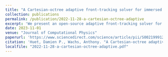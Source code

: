 ```yaml
---
title: "A Cartesian-octree adaptive front-tracking solver for immersed biological capsules in large complex domains"
collection: publications
permalink: /publication/2022-11-28-a-cartesian-octree-adaptive
excerpt: 'We present an open-source adaptive front-tracking solver for biological capsules in viscous flows. The membrane elastic and bending forces are solved on a Lagrangian triangulation using a linear Finite Element Method and a paraboloid fitting method. The fluid flow is solved on an octree adaptive grid using the open-source platform Basilisk. The Lagrangian and Eulerian grids communicate using an Immersed Boundary Method by means of Peskin-like regularized Dirac delta functions. We demonstrate the accuracy of our solver with extensive validations: in Stokes conditions against the Boundary Integral Method, and in the presence of inertia against similar (but not adaptive) front-tracking solvers. Excellent qualitative and quantitative agreements are shown. We then demonstrate the robustness of the present solver in a challenging case of extreme membrane deformation, and illustrate its capability to simulate inertial capsule-laden flows in complex STL-defined geometries, opening the door for bioengineering applications featuring large three-dimensional channel structures. The source code and all the test cases presented in this paper are freely available.'
date: 2023-11-01
venue: "Journal of Computational Physics"
paperurl: 'https://www.sciencedirect.com/science/article/pii/S0021999123005193?via%3Dihub'
citation: 'Huet, Damien P., Wachs, Anthony. "A Cartesian-octree adaptive front-tracking solver for immersed biological capsules in large complex domains." <i>Journal of Computational Physics</i> 492 (2023): 112424.'
localfile: "2022-11-28-a-cartesian-octree-adaptive.pdf"
---
```

